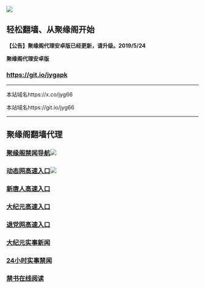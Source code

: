 ![](https://raw.githubusercontent.com/hao369/a/master/j.jpg)



## 轻松翻墙、从聚缘阁开始



**【公告】聚缘阁代理安卓版已经更新，请升级。2019/5/24**

 
**聚缘阁代理安卓版**
### https://git.io/jygapk  

***

本站域名https://x.co/jyg66 

本站域名https://git.io/jyg66



***




## 聚缘阁翻墙代理 



### [聚缘阁禁闻导航](https://icy-sound-19b1.kju7yt.workers.dev/-----http://hao149.ie99.eu.org/)![](https://raw.githubusercontent.com/hao369/a/master/jyg.gif)



### [动态网高速入口](https://icy-sound-19b1.kju7yt.workers.dev/-----http://hao149.ie99.eu.org/)![](https://raw.githubusercontent.com/hao369/a/master/jygdl.gif)


### [新唐人高速入口](https://icy-sound-19b1.kju7yt.workers.dev/-----http://hao149.ie99.eu.org/)

### [大纪元高速入口](https://icy-sound-19b1.kju7yt.workers.dev/-----http://hao149.ie99.eu.org/)

### [退党网高速入口](https://icy-sound-19b1.kju7yt.workers.dev/-----http://hao149.ie99.eu.org/)






### [大纪元实事新闻](https://git.io/fjmgE)

### [24小时实事禁闻](https://git.io/fj3Go)

### [禁书在线阅读](https://git.io/fjJ5Z)






